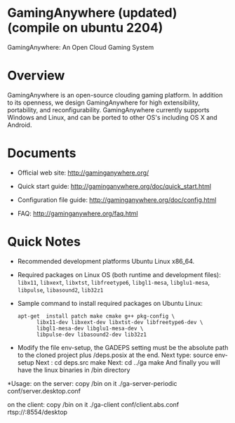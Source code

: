 GamingAnywhere (updated)(compile on ubuntu 2204)
==============

GamingAnywhere: An Open Cloud Gaming System

# Overview

GamingAnywhere is an open-source clouding gaming platform. In addition to its
openness, we design GamingAnywhere for high extensibility, portability, and
reconfigurability. GamingAnywhere currently supports Windows and Linux, and
can be ported to other OS's including OS X and Android.

# Documents

* Official web site: http://gaminganywhere.org/

* Quick start guide: http://gaminganywhere.org/doc/quick_start.html

* Configuration file guide: http://gaminganywhere.org/doc/config.html

* FAQ: http://gaminganywhere.org/faq.html

# Quick Notes

* Recommended development platforms Ubuntu Linux x86_64.

* Required packages on Linux OS (both runtime and development files):
```libx11```, ```libxext```, ```libxtst```, ```libfreetype6```,
```libgl1-mesa```, ```libglu1-mesa```, ```libpulse```,
```libasound2```, ```lib32z1```

* Sample command to install required packages on Ubuntu Linux:
  ```
  apt-get  install patch make cmake g++ pkg-config \
		libx11-dev libxext-dev libxtst-dev libfreetype6-dev \
		libgl1-mesa-dev libglu1-mesa-dev \
		libpulse-dev libasound2-dev lib32z1
  ```
* Modify the file env-setup, the GADEPS setting must be the absolute path to the cloned project plus /deps.posix at the end.
  Next type:
  source env-setup
  Next :
  cd deps.src
  make
  Next:
  cd ../ga
  make
  And finally you will have the linux binaries in <clone of ga project>/bin directory

*Usage:
  on the server:
  copy <clone of ga project>/bin on it
  ./ga-server-periodic conf/server.desktop.conf
  
  on the client:
  copy <clone of ga project>/bin on it
  ./ga-client conf/client.abs.conf rtsp://<ip of the server>:8554/desktop
  
 
  








  
